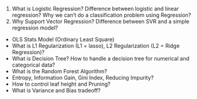 01. What is Logistic Regression? Difference between logistic and linear regression? Why we can’t do a classification problem using Regression?
02. Why Support Vector Regression? Difference between SVR and a simple regression model?
* OLS Stats Model (Ordinary Least Square)
* What is L1 Regularization (L1 = lasso), L2 Regularization (L2 = Ridge Regression)?
* What is Decision Tree? How to handle a decision tree for numerical and categorical data?
* What is the Random Forest Algorithm?
* Entropy, Information Gain, Gini Index, Reducing Impurity?
* How to control leaf height and Pruning?
* What is Variance and Bias tradeoff?